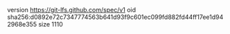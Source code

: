 version https://git-lfs.github.com/spec/v1
oid sha256:d0892e72c7347774563b641d93f9c601ec099fd882fd44ff17ee1d942968e355
size 1110
